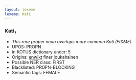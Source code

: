 ```yaml
---
layout: lexeme
lexeme: Kati
---
```


###  Kati₁

* _This rare proper noun overlaps more common *Kati* (FIXME)_
* UPOS:  PROPN
* in KOTUS dictionary under:  5
* Origins: [enwikt](https://en.wiktionary.org/wiki/Kati) finer joukahainen 
* Possible NER class:  FIRST
* Blacklisted:  PROPN-BLOCKING
* Semantic tags:  FEMALE


